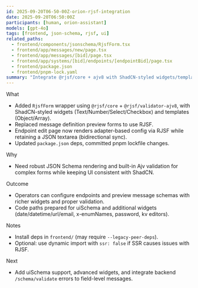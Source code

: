 ```yaml
---
id: 2025-09-20T06-50-00Z-orion-rjsf-integration
date: 2025-09-20T06:50:00Z
participants: [human, orion-assistant]
models: [gpt-4o]
tags: [frontend, json-schema, rjsf, ui]
related_paths:
  - frontend/components/jsonschema/RjsfForm.tsx
  - frontend/app/messages/new/page.tsx
  - frontend/app/messages/[bid]/page.tsx
  - frontend/app/systems/[bid]/endpoints/[endpointBid]/page.tsx
  - frontend/package.json
  - frontend/pnpm-lock.yaml
summary: "Integrate @rjsf/core + ajv8 with ShadCN-styled widgets/templates and replace schema preview/config forms in messages and endpoints."
---
```


What
- Added `RjsfForm` wrapper using `@rjsf/core` + `@rjsf/validator-ajv8`, with ShadCN-styled widgets (Text/Number/Select/Checkbox) and templates (Object/Array).
- Replaced message definition preview forms to use RJSF.
- Endpoint edit page now renders adapter-based config via RJSF while retaining a JSON textarea (bidirectional sync).
- Updated `package.json` deps, committed pnpm lockfile changes.

Why
- Need robust JSON Schema rendering and built-in Ajv validation for complex forms while keeping UI consistent with ShadCN.

Outcome
- Operators can configure endpoints and preview message schemas with richer widgets and proper validation.
- Code paths prepared for uiSchema and additional widgets (date/datetime/url/email, x-enumNames, password, kv editors).

Notes
- Install deps in `frontend/` (may require `--legacy-peer-deps`).
- Optional: use dynamic import with `ssr: false` if SSR causes issues with RJSF.

Next
- Add uiSchema support, advanced widgets, and integrate backend `/schema/validate` errors to field-level messages.
